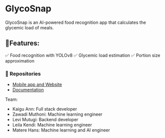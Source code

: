 # GlycoSnap
GlycoSnap is an AI-powered food recognition app that calculates the glycemic load of meals. 

## 🚀Features:
✅ Food recognition with YOLOv8
✅ Glycemic load estimation
✅ Portion size approximation

### 🔗 Repositories  
- [Mobile app and Website](https://github.com/kaigu11/GlycoSnap) 
- [Documentation](https://github.com/kaigu11/GlycoSnapApp)
  
Team:
- Kaigu Ann: Full stack developer
- Zawadi Muthoni: Machine learning engineer
- Levi Mutugi: Backend developer
- Leila Kendi: Machine learning engineer
- Matere Hans: Machine learning and AI engineer


